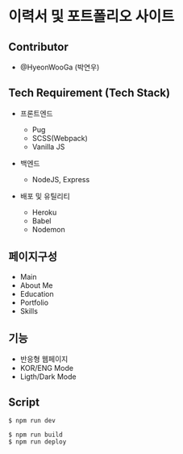 # 이력서 및 포트폴리오 사이트

## Contributor

- @HyeonWooGa (박연우)

## Tech Requirement (Tech Stack)

- 프론트엔드

  - Pug
  - SCSS(Webpack)
  - Vanilla JS

- 백엔드

  - NodeJS, Express

- 배포 및 유틸리티
  - Heroku
  - Babel
  - Nodemon

## 페이지구성

- Main
- About Me
- Education
- Portfolio
- Skills

## 기능

- 반응형 웹페이지
- KOR/ENG Mode
- Ligth/Dark Mode

## Script

```
$ npm run dev
```

```
$ npm run build
$ npm run deploy
```
